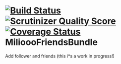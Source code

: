 [![Build Status](https://travis-ci.org/Miliooo/MilioooFriendsBundle.png?branch=master)](https://travis-ci.org/Miliooo/MilioooFriendsBundle) [![Scrutinizer Quality Score](https://scrutinizer-ci.com/g/Miliooo/MilioooFriendsBundle/badges/quality-score.png?s=a7bb0dc3cee1473e8074fcf44b5f8fc542348a77)](https://scrutinizer-ci.com/g/Miliooo/MilioooFriendsBundle/) [![Coverage Status](https://coveralls.io/repos/Miliooo/MilioooFriendsBundle/badge.png)](https://coveralls.io/r/Miliooo/MilioooFriendsBundle)
MilioooFriendsBundle
====================

Add follower and friends (this i*s a work in progress!)
